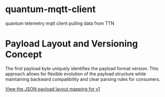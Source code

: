 # quantum-mqtt-client
quantum telemetry mqtt client pulling data from TTN

# Payload Layout and Versioning Concept

The first payload byte uniquely identifies the payload format version. This approach allows for flexible evolution of the payload structure while maintaining backward compatibility and clear parsing rules for consumers.

[View the JSON payload layout mapping for v1](./config/payload_layout.json)

